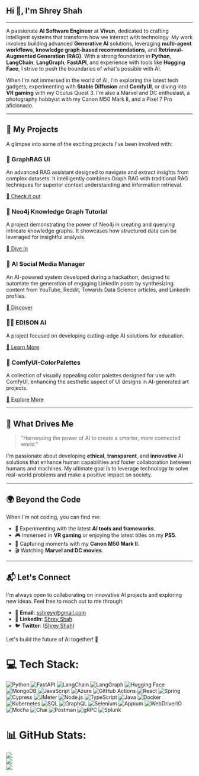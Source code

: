 ## Hi 👋, I'm Shrey Shah

---

A passionate **AI Software Engineer** at **Vivun**, dedicated to crafting intelligent systems that transform how we interact with technology. My work involves building advanced **Generative AI** solutions, leveraging **multi-agent workflows**, **knowledge graph-based recommendations**, and **Retrieval-Augmented Generation (RAG)**. With a strong foundation in **Python**, **LangChain**, **LangGraph**, **FastAPI**, and experience with tools like **Hugging Face**, I strive to push the boundaries of what's possible with AI.

When I'm not immersed in the world of AI, I'm exploring the latest tech gadgets, experimenting with **Stable Diffusion** and **ComfyUI**, or diving into **VR gaming** with my Oculus Quest 3. I'm also a Marvel and DC enthusiast, a photography hobbyist with my Canon M50 Mark II, and a Pixel 7 Pro aficionado.

---

## 🚀 My Projects

A glimpse into some of the exciting projects I've been involved with:

### **🤖 GraphRAG UI**

An advanced RAG assistant designed to navigate and extract insights from complex datasets. It intelligently combines Graph RAG with traditional RAG techniques for superior context understanding and information retrieval.

[🚀 Check it out](https://github.com/shahshrey/Graphrag-UI)


### **🧠 Neo4j Knowledge Graph Tutorial**

A project demonstrating the power of Neo4j in creating and querying intricate knowledge graphs. It showcases how structured data can be leveraged for insightful analysis.

[🚀 Dive In](https://github.com/shahshrey/neo4j-knowledge-graph)

### **📢 AI Social Media Manager**

An AI-powered system developed during a hackathon, designed to automate the generation of engaging LinkedIn posts by synthesizing content from YouTube, Reddit, Towards Data Science articles, and LinkedIn profiles.

[🚀 Discover](https://github.com/shahshrey/social_media_agent)

### **👨‍🏫 EDISON AI**

A project focused on developing cutting-edge AI solutions for education.

[🚀 Learn More](https://github.com/shahshrey/EDISON_AI)

### **🎨 ComfyUI-ColorPalettes**
A collection of visually appealing color palettes designed for use with ComfyUI, enhancing the aesthetic aspect of UI designs in AI-generated art projects.

[🚀 Explore More](https://github.com/shahshrey/reachout-ai)

---

## 🌟 What Drives Me

> "Harnessing the power of AI to create a smarter, more connected world."

I'm passionate about developing **ethical**, **transparent**, and **innovative** AI solutions that enhance human capabilities and foster collaboration between humans and machines. My ultimate goal is to leverage technology to solve real-world problems and make a positive impact on society.

---

## 🌍 Beyond the Code

When I'm not coding, you can find me:

- 🤖 Experimenting with the latest **AI tools and frameworks**.
- 🎮 Immersed in **VR gaming** or enjoying the latest titles on my **PS5**.
- 📸 Capturing moments with my **Canon M50 Mark II**.
- 🎬 Watching **Marvel and DC movies**.

---

## 📬 Let's Connect

I'm always open to collaborating on innovative AI projects and exploring new ideas. Feel free to reach out to me through:

- 📧 **Email**: [sshreyv@gmail.com](mailto:sshreyv@gmail.com)
- 💼 **LinkedIn**: [Shrey Shah](https://www.linkedin.com/in/shreyshahh)
- 🐦 **Twitter**: ([Shrey Shah](https://x.com/Shreyshahh))

Let's build the future of AI together! 🌟

# 💻 Tech Stack:


![Python](https://img.shields.io/badge/python-3670A0?style=for-the-badge&logo=python&logoColor=ffdd54)
![FastAPI](https://img.shields.io/badge/FastAPI-005571?style=for-the-badge&logo=fastapi)
![LangChain](https://img.shields.io/badge/LangChain-00599C?style=for-the-badge&logo=LangChain&logoColor=white)
![LangGraph](https://img.shields.io/badge/LangGraph-00599C?style=for-the-badge&logo=LangChain&logoColor=white)
![Hugging Face](https://img.shields.io/badge/Hugging%20Face-FFD21E?style=for-the-badge&logo=Hugging-Face&logoColor=black)
![MongoDB](https://img.shields.io/badge/MongoDB-%234ea94b.svg?style=for-the-badge&logo=mongodb&logoColor=white)
![JavaScript](https://img.shields.io/badge/javascript-%23323330.svg?style=for-the-badge&logo=javascript&logoColor=%23F7DF1E)
![Azure](https://img.shields.io/badge/azure-%230072C6.svg?style=for-the-badge&logo=microsoftazure&logoColor=white)
![GitHub Actions](https://img.shields.io/badge/github%20actions-%232671E5.svg?style=for-the-badge&logo=githubactions&logoColor=white)
![React](https://img.shields.io/badge/react-%2320232a.svg?style=for-the-badge&logo=react&logoColor=%2361DAFB)
![Spring](https://img.shields.io/badge/spring-%236DB33F.svg?style=for-the-badge&logo=spring&logoColor=white)
![Cypress](https://img.shields.io/badge/Cypress-17202C?style=for-the-badge&logo=cypress&logoColor=white)
![JMeter](https://img.shields.io/badge/jmeter-D22128.svg?style=for-the-badge&logo=apache-jmeter&logoColor=white)
![Node.js](https://img.shields.io/badge/node.js-6DA55F?style=for-the-badge&logo=node.js&logoColor=white)
![TypeScript](https://img.shields.io/badge/typescript-%23007ACC.svg?style=for-the-badge&logo=typescript&logoColor=white)
![Java](https://img.shields.io/badge/java-%23ED8B00.svg?style=for-the-badge&logo=java&logoColor=white)
![Docker](https://img.shields.io/badge/docker-%230db7ed.svg?style=for-the-badge&logo=docker&logoColor=white)
![Kubernetes](https://img.shields.io/badge/kubernetes-%23326ce5.svg?style=for-the-badge&logo=kubernetes&logoColor=white)
![SQL](https://img.shields.io/badge/sql-%23003b57.svg?style=for-the-badge&logo=mysql&logoColor=white)
![GraphQL](https://img.shields.io/badge/-GraphQL-E10098?style=for-the-badge&logo=graphql&logoColor=white) 
![Selenium](https://img.shields.io/badge/Selenium-43B02A?style=for-the-badge&logo=Selenium&logoColor=white)
![Appium](https://img.shields.io/badge/Appium-33333D?style=for-the-badge&logo=appium&logoColor=white) 
![WebDriverIO](https://img.shields.io/badge/WebDriverIO-EA5906?style=for-the-badge&logo=webdriverio&logoColor=white)
![Mocha](https://img.shields.io/badge/Mocha-8D6748?style=for-the-badge&logo=mocha&logoColor=white)
![Chai](https://img.shields.io/badge/Chai-A30701?style=for-the-badge&logo=chai&logoColor=white)
![Postman](https://img.shields.io/badge/Postman-FF6C37?style=for-the-badge&logo=Postman&logoColor=white)
![gRPC](https://img.shields.io/badge/gRPC-00B0FF?style=for-the-badge&logo=grpc&logoColor=white)
![Splunk](https://img.shields.io/badge/Splunk-1873C1?style=for-the-badge&logo=splunk&logoColor=white)

# 📊 GitHub Stats:

![](https://github-readme-stats.vercel.app/api?username=shahshrey&theme=ocean_dark&hide_border=false&include_all_commits=true&count_private=true&show_icons=true)<br/>
![](https://github-readme-streak-stats.herokuapp.com/?user=shahshrey&theme=ocean_dark&hide_border=false)<br/>
![](https://github-readme-stats.vercel.app/api/top-langs/?username=shahshrey&theme=ocean_dark&hide_border=false&include_all_commits=true&count_private=true&layout=compact&langs_count=10)
